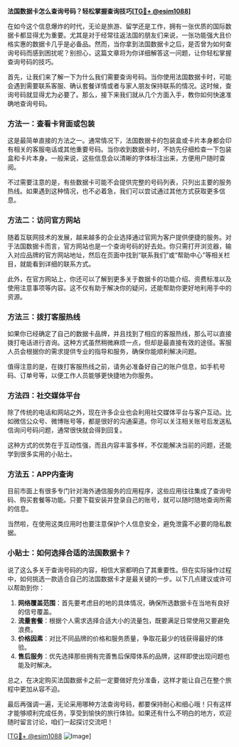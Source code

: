 **法国数据卡怎么查询号码？轻松掌握查询技巧[[TG💪+ @esim1088](https://t.me/s/esim1088)]**

在如今这个信息爆炸的时代，无论是旅游、留学还是工作，拥有一张优质的国际数据卡都显得尤为重要。尤其是对于经常往返法国的朋友们来说，一张功能强大且价格实惠的数据卡几乎是必备品。然而，当你拿到法国数据卡之后，是否曾为如何查询号码而感到困扰呢？别担心，这篇文章将为你详细解答这一问题，让你轻松掌握查询号码的技巧。

首先，让我们来了解一下为什么我们需要查询号码。当你使用法国数据卡时，可能会遇到需要联系客服、确认套餐详情或者与家人朋友保持联系的情况。这时候，查询号码就显得尤为必要了。那么，接下来我们就从几个方面入手，教你如何快速准确地查询号码。

### 方法一：查看卡背面或包装

这是最简单直接的方法之一。通常情况下，法国数据卡的包装盒或卡片本身都会印有相关的客服电话或其他重要号码。当你收到数据卡时，不妨先仔细检查一下包装盒和卡片本身。一般来说，这些信息会以清晰的字体标注出来，方便用户随时查阅。

不过需要注意的是，有些数据卡可能不会提供完整的号码列表，只列出主要的服务热线。如果遇到这种情况，也不必着急，我们可以尝试通过其他方式获取更多信息。

### 方法二：访问官方网站

随着互联网技术的发展，越来越多的企业选择通过官网为客户提供便捷的服务。对于法国数据卡而言，官方网站也是一个查询号码的好去处。你只需打开浏览器，输入对应品牌的官方网站地址，然后在页面中找到“联系我们”或“帮助中心”等相关栏目，就能看到详细的联系方式。

此外，在官方网站上，你还可以了解到更多关于数据卡的功能介绍、资费标准以及使用注意事项等内容。这不仅有助于解决你的疑问，还能帮助你更好地利用手中的资源。

### 方法三：拨打客服热线

如果你已经确定了自己的数据卡品牌，并且找到了相应的客服热线，那么可以直接拨打电话进行咨询。这种方式虽然稍微麻烦一点，但却是最直接有效的途径。客服人员会根据你的需求提供专业的指导和服务，确保你能顺利解决问题。

值得注意的是，在拨打客服热线之前，请务必准备好自己的账户信息，如手机号码、订单号等，以便工作人员能够更快捷地为你服务。

### 方法四：社交媒体平台

除了传统的电话和网站之外，现在许多企业也会利用社交媒体平台与客户互动。比如微信公众号、微博账号等，都是很好的沟通渠道。你可以关注相关账号后发送私信询问号码问题，通常很快就会得到回复。

这种方式的优势在于互动性强，而且内容丰富多样，不仅能解决当前的问题，还能学到很多实用的小贴士。

### 方法五：APP内查询

目前市面上有很多专门针对海外通信服务的应用程序，这些应用往往集成了查询号码、购买套餐等功能。只要下载安装并登录自己的账号，就可以随时随地查询所需的信息。

当然啦，在使用这类应用时也要注意保护个人信息安全，避免泄露不必要的隐私数据。

### 小贴士：如何选择合适的法国数据卡？

说了这么多关于查询号码的内容，相信大家都明白了其重要性。但在实际操作过程中，如何挑选一款适合自己的法国数据卡才是最关键的一步。以下几点建议或许可以帮助到你：

1. **网络覆盖范围**：首先要考虑目的地的具体情况，确保所选数据卡在当地有良好的信号覆盖。
2. **流量套餐**：根据个人需求选择合适大小的流量包，既要满足日常使用又要避免浪费。
3. **价格因素**：对比不同品牌的价格和服务质量，争取花最少的钱获得最好的体验。
4. **售后服务**：优先选择那些拥有完善售后保障体系的品牌，这样即使出现问题也能及时解决。

总之，在决定购买法国数据卡之前一定要做好充分准备，这样才能让自己在整个旅程中更加从容不迫。

最后再强调一遍，无论采用哪种方法查询号码，都要保持耐心和细心哦！只有这样才能够顺利完成任务，享受到愉快的旅行体验。如果还有什么不明白的地方，欢迎随时留言讨论，咱们一起探讨交流吧！

[[TG💪+ @esim1088](https://t.me/s/esim1088) ![Image](https://i.postimg.cc/4NQfJmqS/Snipaste-2025-05-13-00-14-12.png)]